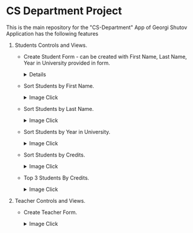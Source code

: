 # CS Department Project


This is the main repository for the "CS-Department" App of Georgi Shutov
Application has the following features

1. Students Controls and Views.
    - Create Student Form - can be created with First Name, Last Name, Year in University provided in form.
        <p>
        <details>
        ![Student-CreateForm](https://user-images.githubusercontent.com/16288903/169313541-b96676af-24fe-4e3f-ad20-75b627a90795.jpg)

        </details>  
        </p>
    - Sort Students by First Name.
        <p>
        <details>
        <summary>Image Click</summary>    
        ![alt text](https://github.com/gokmop/computer-faculty/blob/c7385efe492c035e14c9471747b917a9a81b3101/Info-For-Project/Front%20End%20Views/Student-Sort-By-First-Name.jpg "Sort-Student-Sort-By-First-Name")
        </details>  
        </p>
    - Sort Students by Last Name.
        <p>
        <details>
        <summary>Image Click</summary>    
        ![alt text](https://github.com/gokmop/computer-faculty/blob/c7385efe492c035e14c9471747b917a9a81b3101/Info-For-Project/Front%20End%20Views/Student-Sort-By-Last-Name.jpg "Student-Sort-By-Last-Name)
        </details>  
        </p>
    - Sort Students by Year in University.
        <p>
        <details>
        <summary>Image Click</summary>    
        ![alt text](https://github.com/gokmop/computer-faculty/blob/c7385efe492c035e14c9471747b917a9a81b3101/Info-For-Project/Front%20End%20Views/Student-Sort-By-Year-In-Uni.jpg "Student-Sort-By-Year-In-Uni")
        </details>  
        </p>
    - Sort Students by Credits.
        <p>
        <details>
        <summary>Image Click</summary>    
        ![alt text](https://github.com/gokmop/computer-faculty/blob/c7385efe492c035e14c9471747b917a9a81b3101/Info-For-Project/Front%20End%20Views/Student-Sort-By-Credits.jpg "Sort-Students-By-Credits")
        </details>  
        </p>
        </p>
    - Top 3 Students By Credits.
        <p>
        <details>
        <summary>Image Click</summary>    
        ![alt text](https://github.com/gokmop/computer-faculty/blob/c7385efe492c035e14c9471747b917a9a81b3101/Info-For-Project/Front%20End%20Views/Student-Sort-By-Top3.jpg "Top-3-Students-by-Credits")
        </details>  
        </p>
        </p>
		
2. Teacher Controls and Views.
	- Create Teacher Form.
		<p>
        <details>
        <summary>Image Click</summary>    
        ![alt text](https://github.com/gokmop/computer-faculty/blob/c7385efe492c035e14c9471747b917a9a81b3101/Info-For-Project/Front%20End%20Views/Teachers-CreateTeacherForm.jpg "Student-CreateForm")
        </details>  
        </p>
    
